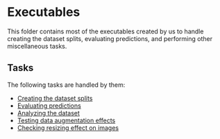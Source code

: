 # Executables

This folder contains most of the executables created by us to handle creating the dataset splits, evaluating
predictions, and performing other miscellaneous tasks.

## Tasks

The following tasks are handled by them:

- [Creating the dataset splits](./sets)
- [Evaluating predictions](./test)
- [Analyzing the dataset](./data-analysis)
- [Testing data augmentation effects](./data-augmentation)
- [Checking resizing effect on images](./image-format)
